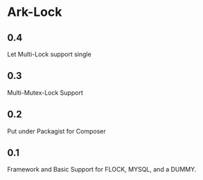 # Ark-Lock

## 0.4

Let Multi-Lock support single

## 0.3

Multi-Mutex-Lock Support

## 0.2

Put under Packagist for Composer

## 0.1

Framework and Basic Support for FLOCK, MYSQL, and a DUMMY. 